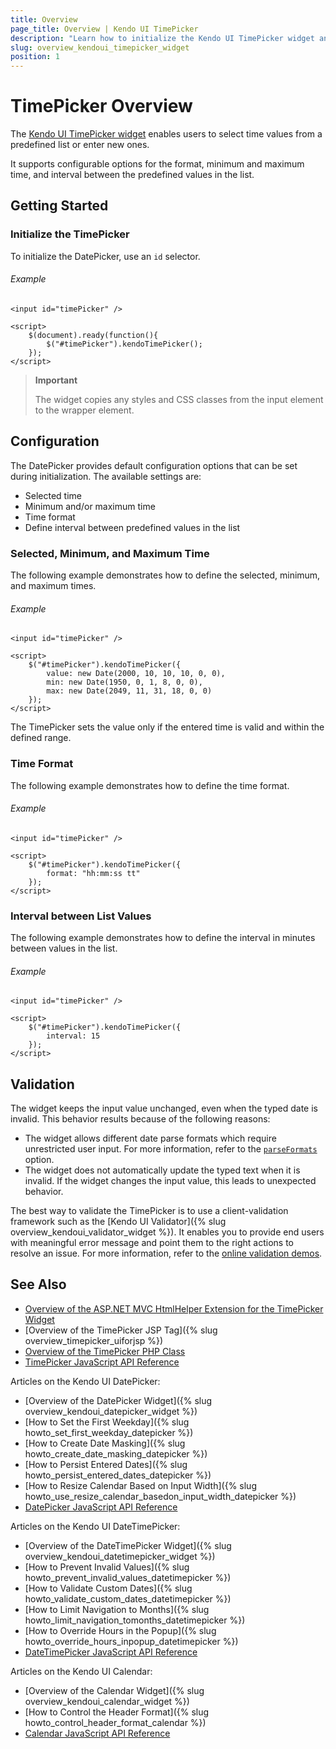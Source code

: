 ```yaml
---
title: Overview
page_title: Overview | Kendo UI TimePicker
description: "Learn how to initialize the Kendo UI TimePicker widget and configure its behaviors."
slug: overview_kendoui_timepicker_widget
position: 1
---
```


# TimePicker Overview

The [Kendo UI TimePicker widget](http://demos.telerik.com/kendo-ui/timepicker/index) enables users to select time values from a predefined list or enter new ones.

It supports configurable options for the format, minimum and maximum time, and interval between the predefined values in the list.

## Getting Started

### Initialize the TimePicker

To initialize the DatePicker, use an `id` selector.

###### Example

    <input id="timePicker" />

    <script>
        $(document).ready(function(){
            $("#timePicker").kendoTimePicker();
        });
    </script>

> **Important**
>
> The widget copies any styles and CSS classes from the input element to the wrapper element.

## Configuration

The DatePicker provides default configuration options that can be set during initialization. The available settings are:

* Selected time
* Minimum and/or maximum time
* Time format
* Define interval between predefined values in the list

### Selected, Minimum, and Maximum Time

The following example demonstrates how to define the selected, minimum, and maximum times.

###### Example

    <input id="timePicker" />

    <script>
        $("#timePicker").kendoTimePicker({
            value: new Date(2000, 10, 10, 10, 0, 0),
            min: new Date(1950, 0, 1, 8, 0, 0),
            max: new Date(2049, 11, 31, 18, 0, 0)
        });
    </script>

The TimePicker sets the value only if the entered time is valid and within the defined range.

### Time Format

The following example demonstrates how to define the time format.

###### Example

    <input id="timePicker" />

    <script>
        $("#timePicker").kendoTimePicker({
            format: "hh:mm:ss tt"
        });
    </script>

### Interval between List Values

The following example demonstrates how to define the interval in minutes between values in the list.

###### Example

    <input id="timePicker" />

    <script>
        $("#timePicker").kendoTimePicker({
            interval: 15
        });
    </script>

## Validation

The widget keeps the input value unchanged, even when the typed date is invalid. This behavior results because of the following reasons:

- The widget allows different date parse formats which require unrestricted user input. For more information, refer to the [`parseFormats`](/api/javascript/ui/timepicker/configuration/parseformats) option.
- The widget does not automatically update the typed text when it is invalid. If the widget changes the input value, this leads to unexpected behavior.

The best way to validate the TimePicker is to use a client-validation framework such as the [Kendo UI Validator]({% slug overview_kendoui_validator_widget %}). It enables you to provide end users with meaningful error message and point them to the right actions to resolve an issue. For more information, refer to the [online validation demos](http://demos.telerik.com/kendo-ui/validator/custom-validation).

## See Also

* [Overview of the ASP.NET MVC HtmlHelper Extension for the TimePicker Widget](/aspnet-mvc/helpers/timepicker/overview)
* [Overview of the TimePicker JSP Tag]({% slug overview_timepicker_uiforjsp %})
* [Overview of the TimePicker PHP Class](/php/widgets/timepicker/overview)
* [TimePicker JavaScript API Reference](/api/javascript/ui/timepicker)

Articles on the Kendo UI DatePicker:

* [Overview of the DatePicker Widget]({% slug overview_kendoui_datepicker_widget %})
* [How to Set the First Weekday]({% slug howto_set_first_weekday_datepicker %})
* [How to Create Date Masking]({% slug howto_create_date_masking_datepicker %})
* [How to Persist Entered Dates]({% slug howto_persist_entered_dates_datepicker %})
* [How to Resize Calendar Based on Input Width]({% slug howto_use_resize_calendar_basedon_input_width_datepicker %})
* [DatePicker JavaScript API Reference](/api/javascript/ui/datepicker)

Articles on the Kendo UI DateTimePicker:

* [Overview of the DateTimePicker Widget]({% slug overview_kendoui_datetimepicker_widget %})
* [How to Prevent Invalid Values]({% slug howto_prevent_invalid_values_datetimepicker %})
* [How to Validate Custom Dates]({% slug howto_validate_custom_dates_datetimepicker %})
* [How to Limit Navigation to Months]({% slug howto_limit_navigation_tomonths_datetimepicker %})
* [How to Override Hours in the Popup]({% slug howto_override_hours_inpopup_datetimepicker %})
* [DateTimePicker JavaScript API Reference](/api/javascript/ui/datetimepicker)

Articles on the Kendo UI Calendar:

* [Overview of the Calendar Widget]({% slug overview_kendoui_calendar_widget %})
* [How to Control the Header Format]({% slug howto_control_header_format_calendar %})
* [Calendar JavaScript API Reference](/api/javascript/ui/calendar)
